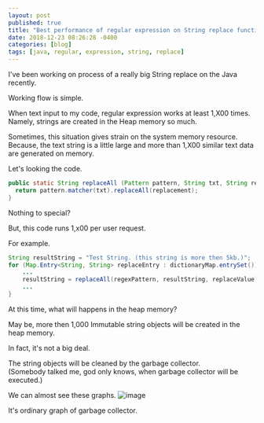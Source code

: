 ```yaml
---
layout: post
published: true
title: "Best performance of regular expression on String replace function."
date: 2018-12-23 08:26:28 -0400
categories: [blog]
tags: [java, regular, expression, string, replace]
---
```


I've been working on process of a really big String replace on the Java recently.

Working flow is simple. 

When text input to my code, regular expression works at least 1,X00 times.
Namely, strings are created in the Heap memory so much.

Sometimes, this situation gives strain on the system memory resource. 
Because, the text string is a little large and more than 1,X00 similar text data are generated on memory.

Let's looking the code.

```java
public static String replaceAll (Pattern pattern, String txt, String replacement) {
  return pattern.matcher(txt).replaceAll(replacement);
}
```

Nothing to special?

But, this code runs 1,x00 per user request.

For example.

```java
String resultString = "Test String. (this string is more then 5kb.)";
for (Map.Entry<String, String> replaceEntry : dictionaryMap.entrySet()) {
    ...
    resultString = replaceAll(regexPattern, resultString, replaceValue);
    ...
}
```

At this time, what will happens in the heap memory?

May be, more then 1,000 Immutable string objects will be created in the heap memory.

In fact, it's not a big deal.

The string objects will be cleaned by the garbage collector. <br>
(Somebody talked me, god only knows, when garbage collector will be executed.)

We can almost see these graphs.
![image](https://user-images.githubusercontent.com/4101636/50532906-a934fa00-0b63-11e9-9668-196000d60862.png)

It's ordinary graph of garbage collector.
